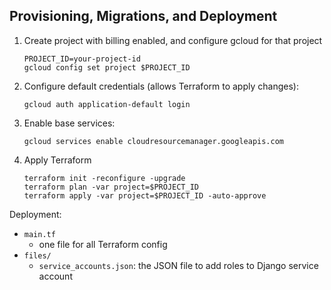 ## Provisioning, Migrations, and Deployment

1. Create project with billing enabled, and configure gcloud for that project

   ```
   PROJECT_ID=your-project-id
   gcloud config set project $PROJECT_ID
   ```

1. Configure default credentials (allows Terraform to apply changes):

   ```
   gcloud auth application-default login
   ```

1. Enable base services:

   ```
   gcloud services enable cloudresourcemanager.googleapis.com
   ```

1. Apply Terraform

   ```
   terraform init -reconfigure -upgrade
   terraform plan -var project=$PROJECT_ID
   terraform apply -var project=$PROJECT_ID -auto-approve
   ```

Deployment:

- `main.tf`
  - one file for all Terraform config
- `files/`
  - `service_accounts.json`: the JSON file to add roles to Django service account
